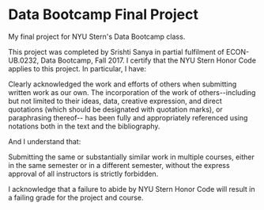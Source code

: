 # Data Bootcamp Final Project
My final project for NYU Stern's Data Bootcamp class. 

This project was completed by Srishti Sanya in partial fulfilment of ECON-UB.0232, Data Bootcamp, Fall 2017. I certify that the NYU Stern Honor Code applies to this project. In particular, I have:

Clearly acknowledged the work and efforts of others when submitting written work as our own. The incorporation of the work of others--including but not limited to their ideas, data, creative expression, and direct quotations (which should be designated with quotation marks), or paraphrasing thereof-- has been fully and appropriately referenced using notations both in the text and the bibliography.

And I understand that:

Submitting the same or substantially similar work in multiple courses, either in the same semester or in a different semester, without the express approval of all instructors is strictly forbidden.

I acknowledge that a failure to abide by NYU Stern Honor Code will result in a failing grade for the project and course.
